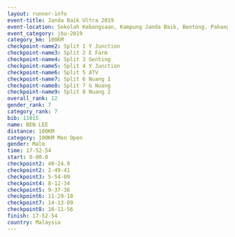 ```yaml
---
layout: runner-info 
event-title: Janda Baik Ultra 2019
event-location: Sekolah Kebangsaan, Kampung Janda Baik, Bentong, Pahang, Malaysia
event_category: jbu-2019 
category_km: 100KM 
checkpoint-name2: Split 1 Y Junction  
checkpoint-name3: Split 2 E Farm  
checkpoint-name4: Split 3 Genting  
checkpoint-name5: Split 4 Y Junction 
checkpoint-name6: Split 5 ATV 
checkpoint-name7: Split 6 Nuang 1 
checkpoint-name8: Split 7 G Nuang 
checkpoint-name9: Split 8 Nuang 2 
overall_rank: 12
gender_rank: 7
category_rank: 7
bib: 11015
name: BEN LEE
distance: 100KM
category: 100KM Men Open
gender: Male
time: 17-52-54
start: 0-00.0
checkpoint2: 40-24.9
checkpoint2: 2-49-41
checkpoint3: 5-54-09
checkpoint4: 8-12-34
checkpoint5: 9-37-36
checkpoint6: 11-29-18
checkpoint7: 14-13-09
checkpoint8: 16-11-56
finish: 17-52-54
country: Malaysia
---
```

